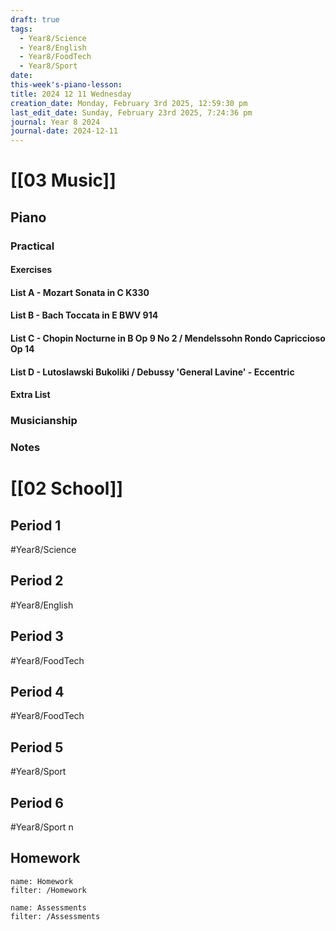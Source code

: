 ```yaml
---
draft: true
tags:
  - Year8/Science
  - Year8/English
  - Year8/FoodTech
  - Year8/Sport
date: 
this-week's-piano-lesson: 
title: 2024 12 11 Wednesday
creation_date: Monday, February 3rd 2025, 12:59:30 pm
last_edit_date: Sunday, February 23rd 2025, 7:24:36 pm
journal: Year 8 2024
journal-date: 2024-12-11
---
```


# [[03 Music]]

## Piano

### Practical

#### Exercises

#### List A - Mozart Sonata in C K330

#### List B - Bach Toccata in E BWV 914

#### List C - Chopin Nocturne in B Op 9 No 2 / Mendelssohn Rondo Capriccioso Op 14

#### List D - Lutoslawski Bukoliki / Debussy 'General Lavine' - Eccentric

#### Extra List

### Musicianship

### Notes

# [[02 School]]

## Period 1

#Year8/Science

## Period 2

#Year8/English

## Period 3

#Year8/FoodTech

## Period 4

#Year8/FoodTech

## Period 5

#Year8/Sport

## Period 6

#Year8/Sport n

## Homework

```todoist
name: Homework
filter: /Homework
```

```todoist
name: Assessments
filter: /Assessments
```
